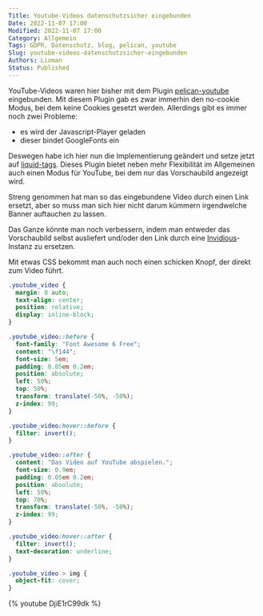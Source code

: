 ```yaml
---
Title: Youtube-Videos datenschutzsicher eingebunden
Date: 2022-11-07 17:00
Modified: 2022-11-07 17:00
Category: Allgemein
Tags: GDPR, Datenschutz, blog, pelican, youtube
Slug: youtube-videos-datenschutzsicher-eingebunden
Authors: Lioman
Status: Published
---
```


YouTube-Videos waren hier bisher mit dem Plugin [pelican-youtube](https://pypi.org/project/pelican-youtube/)
eingebunden.
Mit diesem Plugin gab es zwar immerhin den no-cookie Modus, bei dem keine Cookies gesetzt werden.
Allerdings gibt es immer noch zwei Probleme:

- es wird der Javascript-Player geladen
- dieser bindet GoogleFonts ein

Deswegen habe ich hier nun die Implementierung geändert und setze jetzt auf [liquid-tags](https://github.com/pelican-plugins/liquid-tags).
Dieses Plugin bietet neben mehr Flexibilität im Allgemeinen auch einen Modus für YouTube,
bei dem nur das Vorschaubild angezeigt wird.

Streng genommen hat man so das eingebundene Video durch einen Link ersetzt,
aber so muss man sich hier nicht darum kümmern irgendwelche Banner auftauchen zu lassen.

Das Ganze könnte man noch verbessern, indem man entweder das Vorschaubild selbst ausliefert und/oder
den Link durch eine [Invidious](https://invidious.io/)-Instanz zu ersetzen.

Mit etwas CSS bekommt man auch noch einen schicken Knopf, der direkt zum Video führt.

```css
.youtube_video {
  margin: 0 auto;
  text-align: center;
  position: relative;
  display: inline-block;
}

.youtube_video::before {
  font-family: "Font Awesome 6 Free";
  content: "\f144";
  font-size: 5em;
  padding: 0.05em 0.2em;
  position: absolute;
  left: 50%;
  top: 50%;
  transform: translate(-50%, -50%);
  z-index: 99;
}

.youtube_video:hover::before {
  filter: invert();
}

.youtube_video::after {
  content: "Das Video auf YouTube abspielen.";
  font-size: 0.9em;
  padding: 0.05em 0.2em;
  position: absolute;
  left: 50%;
  top: 70%;
  transform: translate(-50%, -50%);
  z-index: 99;
}

.youtube_video:hover::after {
  filter: invert();
  text-decoration: underline;
}

.youtube_video > img {
  object-fit: cover;
}
```

{% youtube DjiE1rC99dk %}
